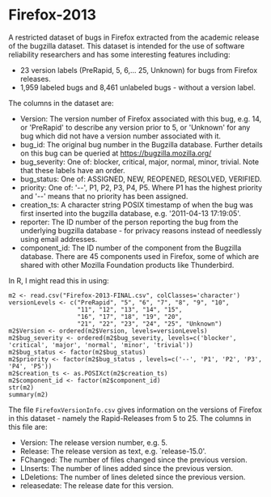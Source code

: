 Firefox-2013
============

A restricted dataset of bugs in Firefox extracted from the academic release of the bugzilla dataset.  This dataset is intended for the use of software reliability researchers and has some interesting features including:
* 23 version labels (PreRapid, 5, 6,... 25, Unknown) for bugs from Firefox releases.
* 1,959 labeled bugs and 8,461 unlabeled bugs - without a version label.

The columns in the dataset are:
* Version: The version number of Firefox associated with this bug, e.g. 14, or 'PreRapid' to describe any version prior to 5, or 'Unknown' for any bug which did not have a version number associated with it.
* bug_id: The original bug number in the Bugzilla database. Further details on this bug can be queried at https://bugzilla.mozilla.org/
* bug_severity: One of: blocker, critical, major, normal, minor, trivial. Note that these labels have an order.
* bug_status: One of: ASSIGNED, NEW, REOPENED, RESOLVED, VERIFIED.
* priority: One of: '--', P1, P2, P3, P4, P5. Where P1 has the highest priority and '--' means that no priority has been assigned.
* creation_ts: A character string POSIX timestamp of when the bug was first inserted into the bugzilla database, e.g. '2011-04-13 17:19:05'.
* reporter: The ID number of the person reporting the bug from the underlying bugzilla database - for privacy reasons instead of needlessly using email addresses.
* component_id: The ID number of the component from the Bugzilla database. There are 45 components used in Firefox, some of which are shared with other Mozilla Foundation products like Thunderbird.

In R, I might read this in using:
```
m2 <- read.csv("Firefox-2013-FINAL.csv", colClasses='character')
versionLevels <- c("PreRapid", "5", "6", "7", "8", "9", "10",
                   "11", "12", "13", "14", "15",
                   "16", "17", "18", "19", "20",
                   "21", "22", "23", "24", "25", "Unknown")
m2$Version <- ordered(m2$Version, levels=versionLevels)
m2$bug_severity <- ordered(m2$bug_severity, levels=c('blocker', 'critical', 'major', 'normal', 'minor', 'trivial'))
m2$bug_status <- factor(m2$bug_status)
m2$priority <- factor(m2$bug_status , levels=c('--', 'P1', 'P2', 'P3', 'P4', 'P5'))
m2$creation_ts <- as.POSIXct(m2$creation_ts)
m2$component_id <- factor(m2$component_id)
str(m2)
summary(m2)
```

The file `FirefoxVersionInfo.csv` gives information on the versions of Firefox in this dataset - namely the Rapid-Releases from 5 to 25.
The columns in this file are:

* Version: The release version number, e.g. 5.
* Release: The release version as text, e.g. `release-15.0'.
* FChanged: The number of files changed since the previous version.
* LInserts: The number of lines added since the previous version.
* LDeletions: The number of lines deleted since the previous version.
* releasedate: The release date for this version.
